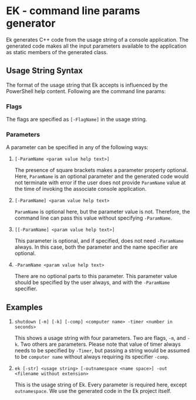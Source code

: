 EK - command line params generator
==================================

Ek generates C++ code from the usage string of a console application. The generated code makes all the input parameters available to the application as static members of the generated class.

Usage String Syntax
-------------------

The format of the usage string that Ek accepts is influenced by the PowerShell help content. Following are the command line params:

### Flags

The flags are specified as `[-FlagName]` in the usage string.

### Parameters

A parameter can be specified in any of the following ways:

1. `[-ParamName <param value help text>]`

	The presence of square brackets makes a parameter property optional. Here, `ParamName` is an optional parameter and the generated code would not terminate with error if the user does not provide `ParamName` value at the time of invoking the associate console application.

2. `[-ParamName] <param value help text>`

	`ParamName` is optional here, but the parameter value is not. Therefore, the command line can pass this value without specifying `-ParamName`.

3. `[[-ParamName] <param value help text>]`
	
	This parameter is optional, and if specified, does not need `-ParamName` always. In this case, both the parameter and the name specifier are optional.

3. `-ParamName <param value help text>`

	There are no optional parts to this parameter. This parameter value should be specified by the user always, and with the `-ParamName` specifier.


Examples
--------

1. `shutdown [-m] [-k] [-comp] <computer name> -timer <number in seconds>`

	This shows a usage string with four parameters. Two are flags, `-m`, and `-k`. Two others are parameters. Please note that value of timer always needs to be specified by `-Timer`, but passing a string would be assumed to be `computer name` without always requiring its specifier `-comp`.

2. `ek [-str] <usage string> [-outnamespace <name space>] -out <filename without extension>`

	This is the usage string of Ek. Every parameter is required here, except `outnamespace`. We use the generated code in the Ek project itself.